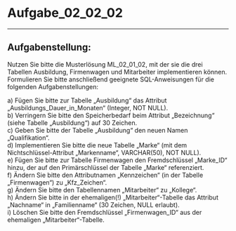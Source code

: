 # Aufgabe_02_02_02

---

## Aufgabenstellung:

Nutzen Sie bitte die Musterlösung ML_02_01_02, mit der sie die drei Tabellen Ausbildung, Firmenwagen und Mitarbeiter implementieren können. Formulieren Sie bitte anschließend geeignete SQL-Anweisungen für die folgenden Aufgabenstellungen:

a)	Fügen Sie bitte zur Tabelle „Ausbildung“ das Attribut „Ausbildungs_Dauer_in_Monaten“ (Integer, NOT NULL).<br>
b)	 Verringern Sie bitte den Speicherbedarf beim Attribut „Bezeichnung“ (siehe Tabelle „Ausbildung“) auf 30 Zeichen.<br>
c)	Geben Sie bitte der Tabelle „Ausbildung“ den neuen Namen „Qualifikation“.<br>
d)	Implementieren Sie bitte die neue Tabelle „Marke“ (mit dem Nichtschlüssel-Attribut „Markenname“, VARCHAR(50), NOT NULL).<br>
e)	Fügen Sie bitte zur Tabelle Firmenwagen den Fremdschlüssel „Marke_ID“ hinzu, der auf den Primärschlüssel der Tabelle „Marke“ referenziert.<br>
f)	Ändern Sie bitte den Attributnamen „Kennzeichen“ (in der Tabelle „Firmenwagen“) zu „Kfz_Zeichen“.<br>
g)	Ändern Sie bitte den Tabellennamen „Mitarbeiter“ zu „Kollege“.<br>
h)	Ändern Sie bitte in der ehemaligen(!) „Mitarbeiter“-Tabelle das Attribut „Nachname“ in „Familienname“ (30 Zeichen, NULL erlaubt).<br>
i)	Löschen Sie bitte den Fremdschlüssel „Firmenwagen_ID“ aus der ehemaligen „Mitarbeiter“-Tabelle.
